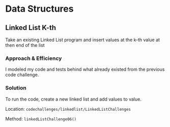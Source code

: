 # Data Structures

## Linked List K-th

Take an existing Linked List program and insert values at the k-th value at then end of the list

### Approach & Efficiency

I modeled my code and tests behind what already existed from the previous code challenge.

### Solution

To run the code, create a new linked list and add values to value.

Location: `codechallenges/linkedlist/LinkedListChallenges`

Method: `linkedListChallenge06()`
